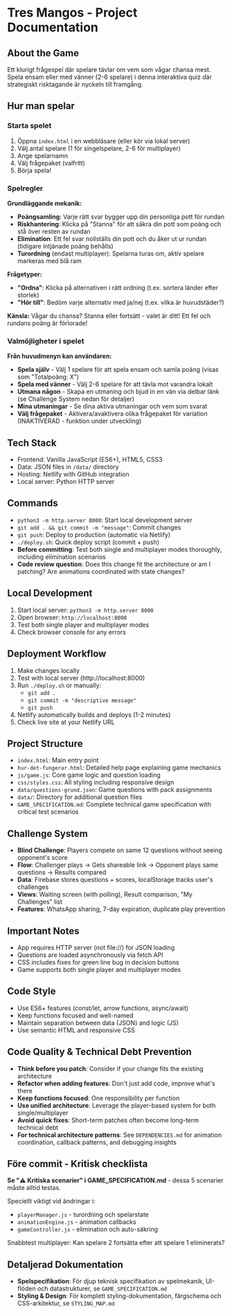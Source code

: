 # Tres Mangos - Project Documentation

## About the Game
Ett klurigt frågespel där spelare tävlar om vem som vågar chansa mest. Spela ensam eller med vänner (2-6 spelare) i denna interaktiva quiz där strategiskt risktagande är nyckeln till framgång.

## Hur man spelar

### Starta spelet
1. Öppna `index.html` i en webbläsare (eller kör via lokal server)
2. Välj antal spelare (1 för singelspelare, 2-6 för multiplayer)
3. Ange spelarnamn
4. Välj frågepaket (valfritt)
5. Börja spela!

### Spelregler

**Grundläggande mekanik:**
- **Poängsamling**: Varje rätt svar bygger upp din personliga pott för rundan
- **Riskhantering**: Klicka på "Stanna" för att säkra din pott som poäng och stå över resten av rundan
- **Elimination**: Ett fel svar nollställs din pott och du åker ut ur rundan (tidigare intjänade poäng behålls)
- **Turordning** (endast multiplayer): Spelarna turas om, aktiv spelare markeras med blå ram

**Frågetyper:**
- **"Ordna"**: Klicka på alternativen i rätt ordning (t.ex. sortera länder efter storlek)
- **"Hör till"**: Bedöm varje alternativ med ja/nej (t.ex. vilka är huvudstäder?)

**Känsla:**
Vågar du chansa? Stanna eller fortsätt - valet är ditt! Ett fel och rundans poäng är förlorade!

### Valmöjligheter i spelet

**Från huvudmenyn kan användaren:**
- **Spela själv** - Välj 1 spelare för att spela ensam och samla poäng (visas som "Totalpoäng: X")
- **Spela med vänner** - Välj 2-6 spelare för att tävla mot varandra lokalt
- **Utmana någon** - Skapa en utmaning och bjud in en vän via delbar länk (se Challenge System nedan för detaljer)
- **Mina utmaningar** - Se dina aktiva utmaningar och vem som svarat
- **Välj frågepaket** - Aktivera/avaktivera olika frågepaket för variation (INAKTIVERAD - funktion under utveckling)

## Tech Stack
- Frontend: Vanilla JavaScript (ES6+), HTML5, CSS3
- Data: JSON files in `/data/` directory
- Hosting: Netlify with GitHub integration
- Local server: Python HTTP server

## Commands
- `python3 -m http.server 8000`: Start local development server
- `git add . && git commit -m "message"`: Commit changes
- `git push`: Deploy to production (automatic via Netlify)
- `./deploy.sh`: Quick deploy script (commit + push)
- **Before committing**: Test both single and multiplayer modes thoroughly, including elimination scenarios
- **Code review question**: Does this change fit the architecture or am I patching? Are animations coordinated with state changes?

## Local Development
1. Start local server: `python3 -m http.server 8000`
2. Open browser: `http://localhost:8000`
3. Test both single player and multiplayer modes
4. Check browser console for any errors

## Deployment Workflow
1. Make changes locally
2. Test with local server (http://localhost:8000)
3. Run `./deploy.sh` or manually:
   - `git add .`
   - `git commit -m "descriptive message"`
   - `git push`
4. Netlify automatically builds and deploys (1-2 minutes)
5. Check live site at your Netlify URL

## Project Structure
- `index.html`: Main entry point
- `hur-det-fungerar.html`: Detailed help page explaining game mechanics
- `js/game.js`: Core game logic and question loading
- `css/styles.css`: All styling including responsive design
- `data/questions-grund.json`: Game questions with pack assignments
- `data/`: Directory for additional question files
- `GAME_SPECIFICATION.md`: Complete technical game specification with critical test scenarios

## Challenge System
- **Blind Challenge**: Players compete on same 12 questions without seeing opponent's score
- **Flow**: Challenger plays → Gets shareable link → Opponent plays same questions → Results compared
- **Data**: Firebase stores questions + scores, localStorage tracks user's challenges
- **Views**: Waiting screen (with polling), Result comparison, "My Challenges" list
- **Features**: WhatsApp sharing, 7-day expiration, duplicate play prevention

## Important Notes
- App requires HTTP server (not file://) for JSON loading
- Questions are loaded asynchronously via fetch API
- CSS includes fixes for green line bug in decision buttons
- Game supports both single player and multiplayer modes

## Code Style
- Use ES6+ features (const/let, arrow functions, async/await)
- Keep functions focused and well-named
- Maintain separation between data (JSON) and logic (JS)
- Use semantic HTML and responsive CSS

## Code Quality & Technical Debt Prevention
- **Think before you patch**: Consider if your change fits the existing architecture
- **Refactor when adding features**: Don't just add code, improve what's there
- **Keep functions focused**: One responsibility per function
- **Use unified architecture**: Leverage the player-based system for both single/multiplayer
- **Avoid quick fixes**: Short-term patches often become long-term technical debt
- **For technical architecture patterns**: See `DEPENDENCIES.md` for animation coordination, callback patterns, and debugging insights

## Före commit - Kritisk checklista
**Se "⚠️ Kritiska scenarier" i GAME_SPECIFICATION.md** - dessa 5 scenarier måste alltid testas.

Speciellt viktigt vid ändringar i:
- `playerManager.js` - turordning och spelarstate
- `animationEngine.js` - animation callbacks
- `gameController.js` - elimination och auto-säkring

Snabbtest multiplayer: Kan spelare 2 fortsätta efter att spelare 1 eliminerats?

## Detaljerad Dokumentation
- **Spelspecifikation**: För djup teknisk specifikation av spelmekanik, UI-flöden och datastrukturer, se `GAME_SPECIFICATION.md`
- **Styling & Design**: För komplett styling-dokumentation, färgschema och CSS-arkitektur, se `STYLING_MAP.md`